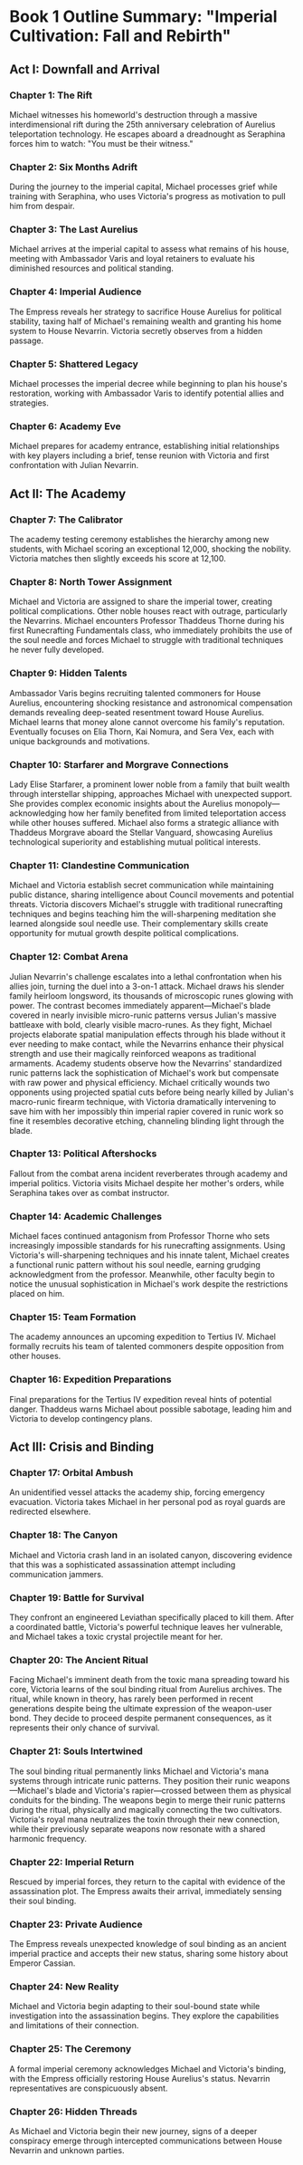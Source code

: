 # Book 1 Outline Summary: "Imperial Cultivation: Fall and Rebirth"

## Act I: Downfall and Arrival

### Chapter 1: The Rift
Michael witnesses his homeworld's destruction through a massive interdimensional rift during the 25th anniversary celebration of Aurelius teleportation technology. He escapes aboard a dreadnought as Seraphina forces him to watch: "You must be their witness."

### Chapter 2: Six Months Adrift
During the journey to the imperial capital, Michael processes grief while training with Seraphina, who uses Victoria's progress as motivation to pull him from despair.

### Chapter 3: The Last Aurelius
Michael arrives at the imperial capital to assess what remains of his house, meeting with Ambassador Varis and loyal retainers to evaluate his diminished resources and political standing.

### Chapter 4: Imperial Audience
The Empress reveals her strategy to sacrifice House Aurelius for political stability, taxing half of Michael's remaining wealth and granting his home system to House Nevarrin. Victoria secretly observes from a hidden passage.

### Chapter 5: Shattered Legacy
Michael processes the imperial decree while beginning to plan his house's restoration, working with Ambassador Varis to identify potential allies and strategies.

### Chapter 6: Academy Eve
Michael prepares for academy entrance, establishing initial relationships with key players including a brief, tense reunion with Victoria and first confrontation with Julian Nevarrin.

## Act II: The Academy

### Chapter 7: The Calibrator
The academy testing ceremony establishes the hierarchy among new students, with Michael scoring an exceptional 12,000, shocking the nobility. Victoria matches then slightly exceeds his score at 12,100.

### Chapter 8: North Tower Assignment
Michael and Victoria are assigned to share the imperial tower, creating political complications. Other noble houses react with outrage, particularly the Nevarrins. Michael encounters Professor Thaddeus Thorne during his first Runecrafting Fundamentals class, who immediately prohibits the use of the soul needle and forces Michael to struggle with traditional techniques he never fully developed.

### Chapter 9: Hidden Talents
Ambassador Varis begins recruiting talented commoners for House Aurelius, encountering shocking resistance and astronomical compensation demands revealing deep-seated resentment toward House Aurelius. Michael learns that money alone cannot overcome his family's reputation. Eventually focuses on Elia Thorn, Kai Nomura, and Sera Vex, each with unique backgrounds and motivations.

### Chapter 10: Starfarer and Morgrave Connections
Lady Elise Starfarer, a prominent lower noble from a family that built wealth through interstellar shipping, approaches Michael with unexpected support. She provides complex economic insights about the Aurelius monopoly—acknowledging how her family benefited from limited teleportation access while other houses suffered. Michael also forms a strategic alliance with Thaddeus Morgrave aboard the Stellar Vanguard, showcasing Aurelius technological superiority and establishing mutual political interests.

### Chapter 11: Clandestine Communication
Michael and Victoria establish secret communication while maintaining public distance, sharing intelligence about Council movements and potential threats. Victoria discovers Michael's struggle with traditional runecrafting techniques and begins teaching him the will-sharpening meditation she learned alongside soul needle use. Their complementary skills create opportunity for mutual growth despite political complications.

### Chapter 12: Combat Arena
Julian Nevarrin's challenge escalates into a lethal confrontation when his allies join, turning the duel into a 3-on-1 attack. Michael draws his slender family heirloom longsword, its thousands of microscopic runes glowing with power. The contrast becomes immediately apparent—Michael's blade covered in nearly invisible micro-runic patterns versus Julian's massive battleaxe with bold, clearly visible macro-runes. As they fight, Michael projects elaborate spatial manipulation effects through his blade without it ever needing to make contact, while the Nevarrins enhance their physical strength and use their magically reinforced weapons as traditional armaments. Academy students observe how the Nevarrins' standardized runic patterns lack the sophistication of Michael's work but compensate with raw power and physical efficiency. Michael critically wounds two opponents using projected spatial cuts before being nearly killed by Julian's macro-runic firearm technique, with Victoria dramatically intervening to save him with her impossibly thin imperial rapier covered in runic work so fine it resembles decorative etching, channeling blinding light through the blade.

### Chapter 13: Political Aftershocks
Fallout from the combat arena incident reverberates through academy and imperial politics. Victoria visits Michael despite her mother's orders, while Seraphina takes over as combat instructor.

### Chapter 14: Academic Challenges
Michael faces continued antagonism from Professor Thorne who sets increasingly impossible standards for his runecrafting assignments. Using Victoria's will-sharpening techniques and his innate talent, Michael creates a functional runic pattern without his soul needle, earning grudging acknowledgment from the professor. Meanwhile, other faculty begin to notice the unusual sophistication in Michael's work despite the restrictions placed on him.

### Chapter 15: Team Formation
The academy announces an upcoming expedition to Tertius IV. Michael formally recruits his team of talented commoners despite opposition from other houses.

### Chapter 16: Expedition Preparations
Final preparations for the Tertius IV expedition reveal hints of potential danger. Thaddeus warns Michael about possible sabotage, leading him and Victoria to develop contingency plans.

## Act III: Crisis and Binding

### Chapter 17: Orbital Ambush
An unidentified vessel attacks the academy ship, forcing emergency evacuation. Victoria takes Michael in her personal pod as royal guards are redirected elsewhere.

### Chapter 18: The Canyon
Michael and Victoria crash land in an isolated canyon, discovering evidence that this was a sophisticated assassination attempt including communication jammers.

### Chapter 19: Battle for Survival
They confront an engineered Leviathan specifically placed to kill them. After a coordinated battle, Victoria's powerful technique leaves her vulnerable, and Michael takes a toxic crystal projectile meant for her.

### Chapter 20: The Ancient Ritual
Facing Michael's imminent death from the toxic mana spreading toward his core, Victoria learns of the soul binding ritual from Aurelius archives. The ritual, while known in theory, has rarely been performed in recent generations despite being the ultimate expression of the weapon-user bond. They decide to proceed despite permanent consequences, as it represents their only chance of survival.

### Chapter 21: Souls Intertwined
The soul binding ritual permanently links Michael and Victoria's mana systems through intricate runic patterns. They position their runic weapons—Michael's blade and Victoria's rapier—crossed between them as physical conduits for the binding. The weapons begin to merge their runic patterns during the ritual, physically and magically connecting the two cultivators. Victoria's royal mana neutralizes the toxin through their new connection, while their previously separate weapons now resonate with a shared harmonic frequency.

### Chapter 22: Imperial Return
Rescued by imperial forces, they return to the capital with evidence of the assassination plot. The Empress awaits their arrival, immediately sensing their soul binding.

### Chapter 23: Private Audience
The Empress reveals unexpected knowledge of soul binding as an ancient imperial practice and accepts their new status, sharing some history about Emperor Cassian.

### Chapter 24: New Reality
Michael and Victoria begin adapting to their soul-bound state while investigation into the assassination begins. They explore the capabilities and limitations of their connection.

### Chapter 25: The Ceremony
A formal imperial ceremony acknowledges Michael and Victoria's binding, with the Empress officially restoring House Aurelius's status. Nevarrin representatives are conspicuously absent.

### Chapter 26: Hidden Threads
As Michael and Victoria begin their new journey, signs of a deeper conspiracy emerge through intercepted communications between House Nevarrin and unknown parties.